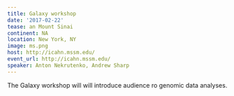 ```yaml
---
title: Galaxy workshop
date: '2017-02-22'
tease: an Mount Sinai
continent: NA
location: New York, NY
image: ms.png
host: http://icahn.mssm.edu/
event_url: http://icahn.mssm.edu/
speaker: Anton Nekrutenko, Andrew Sharp
---
```


The Galaxy workshop will will introduce audience ro genomic data analyses. 